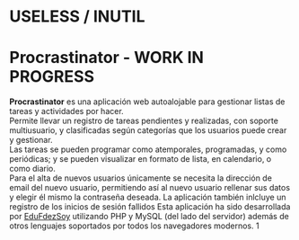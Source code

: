 # USELESS / INUTIL

# Procrastinator - WORK IN PROGRESS
<b>Procrastinator</b> es una aplicación web autoalojable para gestionar listas de tareas y actividades por hacer.  
Permite llevar un registro de tareas pendientes y realizadas, con soporte multiusuario, y clasificadas según categorías que los usuarios puede crear y gestionar.  
Las tareas se pueden programar como atemporales, programadas, y como periódicas; y se pueden visualizar en formato de lista, en calendario, o como diario.  
Para el alta de nuevos usuarios únicamente se necesita la dirección de email del nuevo usuario, permitiendo así al nuevo usuario rellenar sus datos y elegir él mismo la contraseña deseada. La aplicación también inlcluye un registro de los inicios de sesión fallidos
Esta aplicación ha sido desarrollada por <a href="https://twitter.com/EduFdezSoy">EduFdezSoy</a> utilizando PHP y MySQL (del lado del servidor) además de otros lenguajes soportados por todos los navegadores modernos.
1
